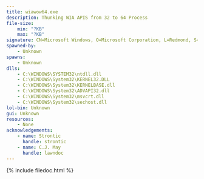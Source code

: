 ```yaml
---
title: wiawow64.exe
description: Thunking WIA APIS from 32 to 64 Process
file-size:
    min: "?KB"
    max: "?KB"
signature: CN=Microsoft Windows, O=Microsoft Corporation, L=Redmond, S=Washington, C=US
spawned-by:
    - Unknown
spawns:
    - Unknown
dlls:
    - C:\WINDOWS\SYSTEM32\ntdll.dll
    - C:\WINDOWS\System32\KERNEL32.DLL
    - C:\WINDOWS\System32\KERNELBASE.dll
    - C:\WINDOWS\System32\ADVAPI32.dll
    - C:\WINDOWS\System32\msvcrt.dll
    - C:\WINDOWS\System32\sechost.dll
lol-bin: Unknown
gui: Unknown
resources:
    - None
acknowledgements:
    - name: Strontic
      handle: strontic
    - name: C.J. May
      handle: lawndoc
---
```


{% include filedoc.html %}
